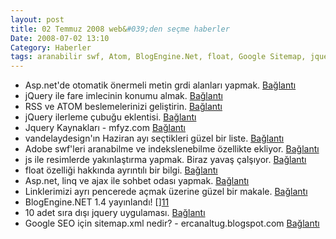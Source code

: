 ```yaml
---
layout: post
title: 02 Temmuz 2008 web&#039;den seçme haberler
Date: 2008-07-02 13:10
Category: Haberler
tags: aranabilir swf, Atom, BlogEngine.Net, float, Google Sitemap, jquery, js ile resim yakınlaştırma, otomatik önerme, rss
---
```


-   Asp.net'de otomatik önermeli metin grdi alanları yapmak.
    [Bağlantı][]
-   jQuery ile fare imlecinin konumu almak. [Bağlantı][1]
-   RSS ve ATOM beslemelerinizi geliştirin. [Bağlantı][2]
-   jQuery ilerleme çubuğu eklentisi. [Bağlantı][3]
-   Jquery Kaynakları - mfyz.com [Bağlantı][4]
-   vandelaydesign'ın Haziran ayı seçtikleri güzel bir liste.
    [Bağlantı][5]
-   Adobe swf'leri aranabilme ve indekslenebilme özellikte ekliyor.
    [Bağlantı][6]
-   js ile resimlerde yakınlaştırma yapmak. Biraz yavaş çalşıyor.
    [Bağlantı][7]
-   float özelliği hakkında ayrıntılı bir bilgi. [Bağlantı][8]
-   Asp.net, linq ve ajax ile sohbet odası yapmak. [Bağlantı][9]
-   Linklerimizi ayrı pencerede açmak üzerine güzel bir makale.
    [Bağlantı][10]
-   BlogEngine.NET 1.4 yayınlandı! [][][Bağlantı][11]
-   10 adet sıra dışı jquery uygulaması. [Bağlantı][12]
-   Google SEO için sitemap.xml nedir? - ercanaltug.blogspot.com
    [Bağlantı][13]


  [Bağlantı]: http://www.chrismanciero.com/autosuggest.aspx
    "asp.net otomatik önerme"
  [1]: http://css.dzone.com/tips/jquery-tracking-the-position-o
    "fare imlecini yeri"
  [2]: http://www.webmonkey.com/tutorial/Improve_Your_RSS_and_Atom_Feeds
    "rss ve atom"
  [3]: http://t.wits.sg/2008/06/20/jquery-progress-bar-11/
    "ilerleme çubuğu"
  [4]: http://www.mfyz.com/?/gunluk/223/jquery-kaynaklari/
    "jQuery kaynakları"
  [5]: http://vandelaydesign.com/blog/links/junes-best-this-month-in-web-design/
    "web dizayn"
  [6]: http://www.adobe.com/devnet/flashplayer/articles/swf_searchability.html
    "aranabilir swf"
  [7]: http://www.netzgesta.de/shiftzoom/ "resimleri yakınlaştır"
  [8]: http://css-tricks.com/all-about-floats/ "float özelliği"
  [9]: http://www.junnark.com/Articles/Build-a-Web-Chat-Application-Using-ASP-Net-LINQ-and-AJAX-CS.aspx
    "asp.net"
  [10]: http://www.smashingmagazine.com/2008/07/01/should-links-open-in-new-windows/
    "ayrı pencerede aç"
  [100]: http://www.ugurcelenk.com/post/2008/07/BlogEngineNET-14-yayinlandi.aspx
    "blog.net 1.4"
  [11]: http://www.necatbolpaca.com/post/2008/07/01/BlogEngineNET-14-memlekete-hosgeldin%21.aspx
    "Bağlantı"
  [12]: http://vision-media.ca/resources/mashups/top-10-javascript-jquery-powered-sites
    "jquery uygulaması"
  [13]: http://ercanaltug.blogspot.com/2008/06/google-seo-iin-sitemapxml-nedir.html
    "google sitemap"
